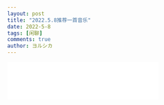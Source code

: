 ```yaml
--- 
layout: post 
title: "2022.5.8推荐一首音乐" 
date: 2022-5-8
tags: [闲聊] 
comments: true 
author: ヨルシカ 
--- 
```


<iframe frameborder="no" border="0" marginwidth="0" marginheight="0" width=350 height=86 src="//music.163.com/outchain/player?type=2&id=1357953768&auto=1&height=66">
